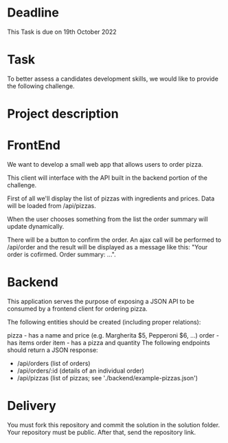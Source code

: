 # Deadline
This Task is due on 19th October 2022


# Task
To better assess a candidates development skills, we would like to provide the following challenge.

# Project description
# FrontEnd 
We want to develop a small web app that allows users to order pizza.

This client will interface with the API built in the backend portion of the challenge.

First of all we'll display the list of pizzas with ingredients and prices. Data will be loaded from /api/pizzas.

When the user chooses something from the list the order summary will update dynamically.

There will be a button to confirm the order. An ajax call will be performed to /api/order and the result will be displayed as a message like this: "Your order is cofirmed. Order summary: ...".

# Backend
This application serves the purpose of exposing a JSON API to be consumed by a frontend client for ordering pizza.

The following entities should be created (including proper relations):

pizza - has a name and price (e.g. Margherita $5, Pepperoni $6, ...)
order - has items
order item - has a pizza and quantity
The following endpoints should return a JSON response:
* /api/orders (list of orders)
* /api/orders/:id (details of an individual order)
* /api/pizzas (list of pizzas; see './backend/example-pizzas.json')


# Delivery
You must fork this repository and commit the solution in the solution folder. Your repository must be public. After that, send the repository link.
